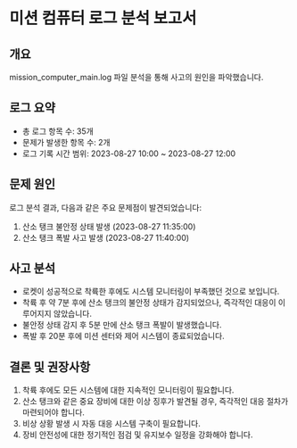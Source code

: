 # 미션 컴퓨터 로그 분석 보고서

## 개요

mission_computer_main.log 파일 분석을 통해 사고의 원인을 파악했습니다.

## 로그 요약

- 총 로그 항목 수: 35개
- 문제가 발생한 항목 수: 2개
- 로그 기록 시간 범위: 2023-08-27 10:00 ~ 2023-08-27 12:00

## 문제 원인

로그 분석 결과, 다음과 같은 주요 문제점이 발견되었습니다:

1. 산소 탱크 불안정 상태 발생 (2023-08-27 11:35:00)
2. 산소 탱크 폭발 사고 발생 (2023-08-27 11:40:00)

## 사고 분석

- 로켓이 성공적으로 착륙한 후에도 시스템 모니터링이 부족했던 것으로 보입니다.
- 착륙 후 약 7분 후에 산소 탱크의 불안정 상태가 감지되었으나, 즉각적인 대응이 이루어지지 않았습니다.
- 불안정 상태 감지 후 5분 만에 산소 탱크 폭발이 발생했습니다.
- 폭발 후 20분 후에 미션 센터와 제어 시스템이 종료되었습니다.

## 결론 및 권장사항

1. 착륙 후에도 모든 시스템에 대한 지속적인 모니터링이 필요합니다.
2. 산소 탱크와 같은 중요 장비에 대한 이상 징후가 발견될 경우, 즉각적인 대응 절차가 마련되어야 합니다.
3. 비상 상황 발생 시 자동 대응 시스템 구축이 필요합니다.
4. 장비 안전성에 대한 정기적인 점검 및 유지보수 일정을 강화해야 합니다.
